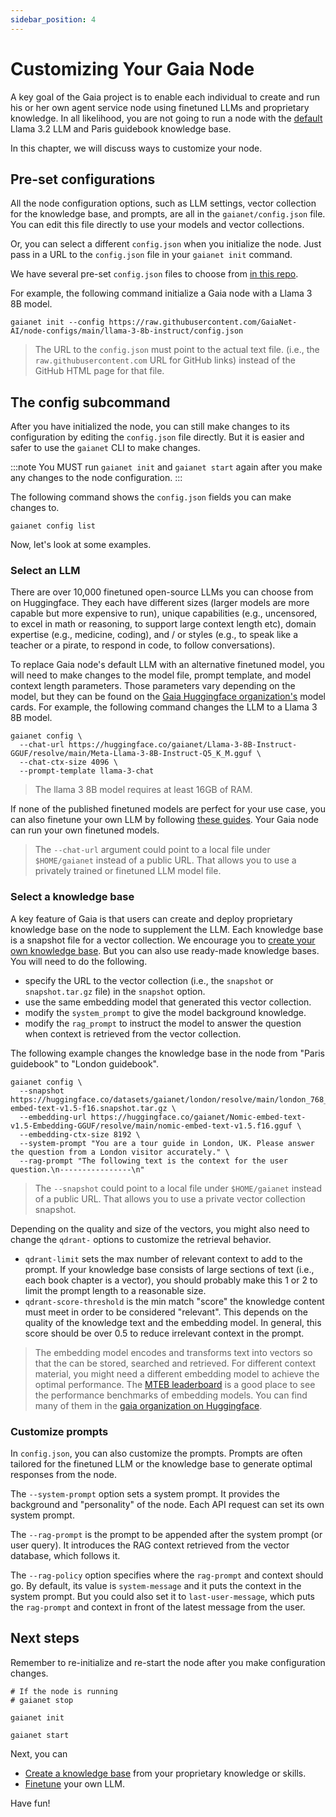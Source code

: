 ```yaml
---
sidebar_position: 4
---
```


# Customizing Your Gaia Node

A key goal of the Gaia project is to enable each individual to create and run his or her own agent service node using finetuned LLMs and proprietary knowledge. In all likelihood, you are not going to run a node with the [default](../quick-start) Llama 3.2 LLM and Paris guidebook knowledge base.

In this chapter, we will discuss ways to customize your node.

## Pre-set configurations

All the node configuration options, such as LLM settings, vector collection for the knowledge base, and prompts,  are all in the `gaianet/config.json` file. You can edit this file directly to use your models and vector collections.

Or, you can select a different `config.json` when you initialize the node. Just pass in a URL to the `config.json` file 
in your `gaianet init` command.

We have several pre-set `config.json` files to choose from [in this repo](https://github.com/GaiaNet-AI/node-configs).

For example, the following command initialize a Gaia node with a Llama 3 8B model.

```
gaianet init --config https://raw.githubusercontent.com/GaiaNet-AI/node-configs/main/llama-3-8b-instruct/config.json
```

> The URL to the `config.json` must point to the actual text file. (i.e., the `raw.githubusercontent.com` URL for GitHub links) instead of the GitHub HTML page for that file.

## The config subcommand

After you have initialized the node, you can still make changes to its configuration by editing the `config.json` file
directly. But it is easier and safer to use the `gaianet` CLI to make changes.

:::note
You MUST run `gaianet init` and `gaianet start` again after you make any changes to the node configuration.
:::

The following command shows the `config.json` fields you can make changes to.

```
gaianet config list
```

Now, let's look at some examples.

### Select an LLM

There are over 10,000 finetuned open-source LLMs you can choose from on Huggingface. They each have different sizes (larger models are more capable but more expensive to run), unique capabilities (e.g., uncensored, to excel in math or reasoning, to support large context length etc), domain expertise (e.g., medicine, coding), and / or styles (e.g., to speak like a teacher or a pirate, to respond in code, to follow conversations).

To replace Gaia node's default LLM with an alternative
finetuned model, you will need to make changes to the model file, prompt template, and model context length parameters.
Those parameters vary depending on the model, but they can be found on the [Gaia Huggingface organization's](https://huggingface.co/gaianet) model cards. For example, the following command changes the LLM to a Llama 3 8B model.

```
gaianet config \
  --chat-url https://huggingface.co/gaianet/Llama-3-8B-Instruct-GGUF/resolve/main/Meta-Llama-3-8B-Instruct-Q5_K_M.gguf \
  --chat-ctx-size 4096 \
  --prompt-template llama-3-chat 
```

> The llama 3 8B model requires at least 16GB of RAM.

If none of the published finetuned models are perfect for your use case, you can also finetune your own LLM by following [these guides](../../tutorial/llamacpp). Your Gaia node can run your own finetuned models. 

> The `--chat-url` argument could point to a local file under `$HOME/gaianet` instead of a public URL. That allows you to use a privately trained or finetuned LLM model file.

### Select a knowledge base

A key feature of Gaia is that users can create and deploy proprietary knowledge base on the node to supplement
the LLM. Each knowledge base is a snapshot file for a vector collection. 
We encourage you to [create your own knowledge base](../../knowledge-bases/how-to). But you can also use 
ready-made knowledge bases. You will need to do the following.

* specify the URL to the vector collection (i.e., the `snapshot` or `snapshot.tar.gz` file) in the `snapshot` option.
* use the same embedding model that generated this vector collection.
* modify the `system_prompt` to give the model background knowledge.
* modify the `rag_prompt` to instruct the model to answer the question when context is retrieved from the vector collection.

The following example changes the knowledge base in the node from "Paris guidebook" to "London guidebook". 

```
gaianet config \
  --snapshot https://huggingface.co/datasets/gaianet/london/resolve/main/london_768_nomic-embed-text-v1.5-f16.snapshot.tar.gz \
  --embedding-url https://huggingface.co/gaianet/Nomic-embed-text-v1.5-Embedding-GGUF/resolve/main/nomic-embed-text-v1.5.f16.gguf \
  --embedding-ctx-size 8192 \
  --system-prompt "You are a tour guide in London, UK. Please answer the question from a London visitor accurately." \
  --rag-prompt "The following text is the context for the user question.\n----------------\n"
```

> The `--snapshot` could point to a local file under `$HOME/gaianet` instead of a public URL. That allows you to use a private vector collection snapshot.

Depending on the quality and size of the vectors, you might also need to change the `qdrant-` options to 
customize the retrieval behavior.

* `qdrant-limit` sets the max number of relevant context to add to the prompt. If your knowledge base consists of large sections of text (i.e., each book chapter is a vector), you should probably make this 1 or 2 to limit the prompt length to a reasonable size.
* `qdrant-score-threshold` is the min match "score" the knowledge content must meet in order to be considered "relevant". This depends on the quality of the knowledge text and the embedding model. In general, this score should be over 0.5 to reduce irrelevant context in the prompt.

> The embedding model encodes and transforms text into vectors so that the can be stored, searched and retrieved. For different
context material, you might need a different embedding model to achieve the optimal performance. 
The [MTEB leaderboard](https://huggingface.co/spaces/mteb/leaderboard) is a good place to see the performance
benchmarks of embedding models. You can find many of them in the [gaia organization on Huggingface](https://huggingface.co/gaianet).
 
### Customize prompts

In `config.json`, you can also customize the prompts. 
Prompts are often tailored for the finetuned LLM or the knowledge
base to generate optimal responses from the node.

The `--system-prompt` option sets a system prompt. It provides the background and "personality" of the node.
Each API request can set its own system prompt.

The `--rag-prompt` is the prompt to be appended after the system prompt (or user query). 
It introduces the RAG context retrieved from the vector database, which follows it.

The `--rag-policy` option specifies where the `rag-prompt` and context should go. 
By default, its value is `system-message` and it puts the context in the system prompt. 
But you could also set it to `last-user-message`, which puts the `rag-prompt` and context in front of the latest message from the user.

## Next steps

Remember to re-initialize and re-start the node after you make configuration changes.

```
# If the node is running
# gaianet stop

gaianet init

gaianet start
```

Next, you can

* [Create a knowledge base](../knowledge-bases/how-to) from your proprietary knowledge or skills.
* [Finetune](../tutorial/llamacpp) your own LLM.

Have fun!

